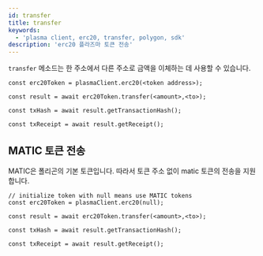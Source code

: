```yaml
---
id: transfer
title: transfer
keywords:
  - 'plasma client, erc20, transfer, polygon, sdk'
description: 'erc20 플라즈마 토큰 전송'
---
```


`transfer` 메소드는 한 주소에서 다른 주소로 금액을 이체하는 데 사용할 수 있습니다.

```
const erc20Token = plasmaClient.erc20(<token address>);

const result = await erc20Token.transfer(<amount>,<to>);

const txHash = await result.getTransactionHash();

const txReceipt = await result.getReceipt();

```

## MATIC 토큰 전송

MATIC은 폴리곤의 기본 토큰입니다. 따라서 토큰 주소 없이 matic 토큰의 전송을 지원합니다.

```
// initialize token with null means use MATIC tokens
const erc20Token = plasmaClient.erc20(null);

const result = await erc20Token.transfer(<amount>,<to>);

const txHash = await result.getTransactionHash();

const txReceipt = await result.getReceipt();
```
